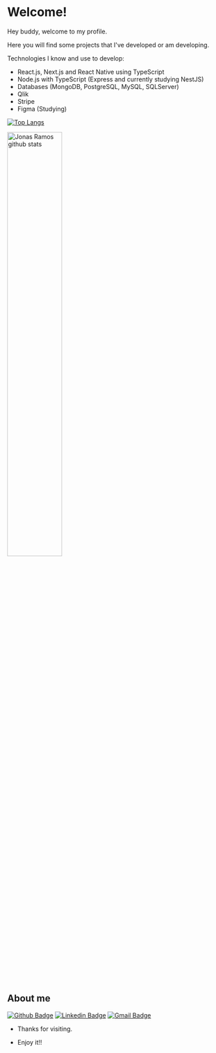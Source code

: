 
 
# Welcome!

Hey buddy, welcome to my profile.

Here you will find some projects that I've developed or am developing.

Technologies I know and use to develop:
- React.js, Next.js and React Native using TypeScript
- Node.js with TypeScript (Express and currently studying NestJS)
- Databases (MongoDB, PostgreSQL, MySQL, SQLServer)
- Qlik
- Stripe
- Figma (Studying)

[![Top Langs](https://github-readme-stats.vercel.app/api/top-langs/?username=jjonasramos)](https://github.com/jjonasramos)

<a href="https://github.com/jjonasramos">
    <img align="center" width="50%" alt="Jonas Ramos github stats" src="https://github-readme-stats.vercel.app/api?username=jjonasramos&show_icons=true&hide_border=true" />
</a>

 
## About me 
[![Github Badge](https://img.shields.io/badge/-Github-000?style=flat-square&logo=Github&logoColor=white&link=https://github.com/jjonasramos/)](https://github.com/jjonasramos/)
[![Linkedin Badge](https://img.shields.io/badge/-LinkedIn-blue?style=flat-square&logo=Linkedin&logoColor=white&link=https://www.linkedin.com/in/jonasramos/)](https://www.linkedin.com/in/jonasramos/)
[![Gmail Badge](https://img.shields.io/badge/-Gmail-c14438?style=flat-square&logo=Gmail&logoColor=white&link=mailto:jjonasramos@gmail.com)](mailto:jjonasramos@gmail.com)
 
- Thanks for visiting. 
 
- Enjoy it!!
